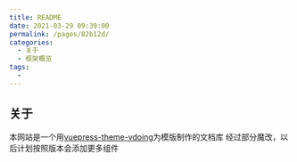 ```yaml
---
title: README
date: 2021-03-29 09:39:00
permalink: /pages/82b12d/
categories:
  - 关于
  - 框架概览
tags:
  - 
---
```

## 关于
本网站是一个用[vuepress-theme-vdoing](https://github.com/xugaoyi/vuepress-theme-vdoing)为模版制作的文档库
经过部分魔改，以后计划按照版本会添加更多组件
